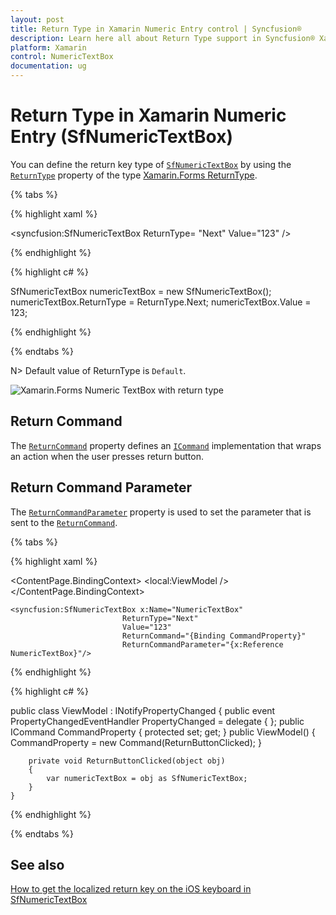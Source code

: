 ```yaml
---
layout: post
title: Return Type in Xamarin Numeric Entry control | Syncfusion®
description: Learn here all about Return Type support in Syncfusion® Xamarin Numeric Entry (SfNumericTextBox) control and more.
platform: Xamarin
control: NumericTextBox
documentation: ug
---
```

# Return Type in Xamarin Numeric Entry (SfNumericTextBox)

You can define the return key type of [`SfNumericTextBox`](https://help.syncfusion.com/cr/xamarin/Syncfusion.SfNumericTextBox.XForms.SfNumericTextBox.html) by using the [`ReturnType`](https://help.syncfusion.com/cr/xamarin/Syncfusion.SfNumericTextBox.XForms.SfNumericTextBox.html#Syncfusion_SfNumericTextBox_XForms_SfNumericTextBox_ReturnType) property of the type [Xamarin.Forms ReturnType](https://learn.microsoft.com/en-us/dotnet/api/xamarin.forms.entry.returntype?view=xamarin-forms).

{% tabs %}

{% highlight xaml %}

<syncfusion:SfNumericTextBox ReturnType= "Next" Value="123" />
	
{% endhighlight %}

{% highlight c# %}

SfNumericTextBox numericTextBox = new SfNumericTextBox();
numericTextBox.ReturnType = ReturnType.Next;
numericTextBox.Value = 123;

{% endhighlight %}

{% endtabs %}

N> Default value of ReturnType is `Default`.

![Xamarin.Forms Numeric TextBox with return type](images/retureType.PNG)

## Return Command

The [`ReturnCommand`](https://help.syncfusion.com/cr/xamarin/Syncfusion.SfNumericTextBox.XForms.SfNumericTextBox.html#Syncfusion_SfNumericTextBox_XForms_SfNumericTextBox_ReturnCommand) property defines an [`ICommand`](https://learn.microsoft.com/en-us/dotnet/api/system.windows.input.icommand?view=netframework-4.8) implementation that wraps an action when the user presses return button.

## Return Command Parameter

The [`ReturnCommandParameter`](https://help.syncfusion.com/cr/xamarin/Syncfusion.SfNumericTextBox.XForms.SfNumericTextBox.html#Syncfusion_SfNumericTextBox_XForms_SfNumericTextBox_ReturnCommandParameter) property is used to set the parameter that is sent to the [`ReturnCommand`](https://help.syncfusion.com/cr/xamarin/Syncfusion.SfNumericTextBox.XForms.SfNumericTextBox.html#Syncfusion_SfNumericTextBox_XForms_SfNumericTextBox_ReturnCommand).

{% tabs %}

{% highlight xaml %}

  <ContentPage.BindingContext>
    <local:ViewModel />
 </ContentPage.BindingContext>

	<syncfusion:SfNumericTextBox x:Name="NumericTextBox"
                             ReturnType="Next"
                             Value="123"
                             ReturnCommand="{Binding CommandProperty}"
                             ReturnCommandParameter="{x:Reference NumericTextBox}"/>
                             	
{% endhighlight %}

{% highlight c# %}

  public class ViewModel : INotifyPropertyChanged
    {
        public event PropertyChangedEventHandler PropertyChanged = delegate { };
        public ICommand CommandProperty { protected set; get; }
        public ViewModel()
        {
            CommandProperty = new Command(ReturnButtonClicked);
        }
        
        private void ReturnButtonClicked(object obj)
        {
            var numericTextBox = obj as SfNumericTextBox;
        }
    }

{% endhighlight %}

{% endtabs %}

## See also

[How to get the localized return key on the iOS keyboard in SfNumericTextBox](https://support.syncfusion.com/kb/article/10234/how-to-get-the-localized-return-key-on-the-ios-keyboard-in-xamarin-forms-numeric-controls)
